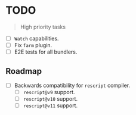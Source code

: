 # TODO
> High priority tasks

* [ ] `Watch` capabilities.
* [ ] Fix `farm` plugin.
* [ ] E2E tests for all bundlers.

## Roadmap
* [ ] Backwards compatibility for `rescript` compiler.
    * [ ] `rescript@v9` support.
    * [ ] `rescript@v10` support.
    * [ ] `rescript@v11` support.

